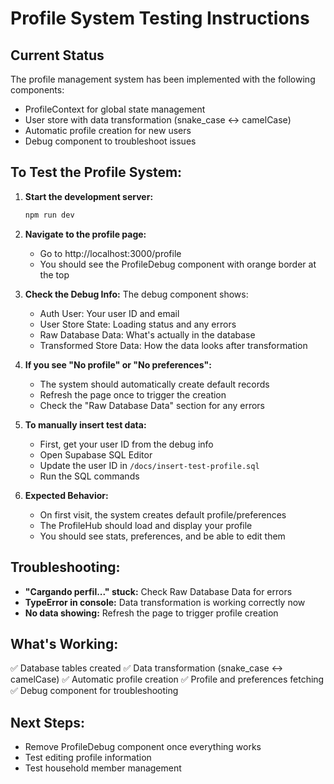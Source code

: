 # Profile System Testing Instructions

## Current Status
The profile management system has been implemented with the following components:
- ProfileContext for global state management
- User store with data transformation (snake_case ↔ camelCase)
- Automatic profile creation for new users
- Debug component to troubleshoot issues

## To Test the Profile System:

1. **Start the development server:**
   ```bash
   npm run dev
   ```

2. **Navigate to the profile page:**
   - Go to http://localhost:3000/profile
   - You should see the ProfileDebug component with orange border at the top

3. **Check the Debug Info:**
   The debug component shows:
   - Auth User: Your user ID and email
   - User Store State: Loading status and any errors
   - Raw Database Data: What's actually in the database
   - Transformed Store Data: How the data looks after transformation

4. **If you see "No profile" or "No preferences":**
   - The system should automatically create default records
   - Refresh the page once to trigger the creation
   - Check the "Raw Database Data" section for any errors

5. **To manually insert test data:**
   - First, get your user ID from the debug info
   - Open Supabase SQL Editor
   - Update the user ID in `/docs/insert-test-profile.sql`
   - Run the SQL commands

6. **Expected Behavior:**
   - On first visit, the system creates default profile/preferences
   - The ProfileHub should load and display your profile
   - You should see stats, preferences, and be able to edit them

## Troubleshooting:

- **"Cargando perfil..." stuck:** Check Raw Database Data for errors
- **TypeError in console:** Data transformation is working correctly now
- **No data showing:** Refresh the page to trigger profile creation

## What's Working:
✅ Database tables created
✅ Data transformation (snake_case ↔ camelCase)
✅ Automatic profile creation
✅ Profile and preferences fetching
✅ Debug component for troubleshooting

## Next Steps:
- Remove ProfileDebug component once everything works
- Test editing profile information
- Test household member management
